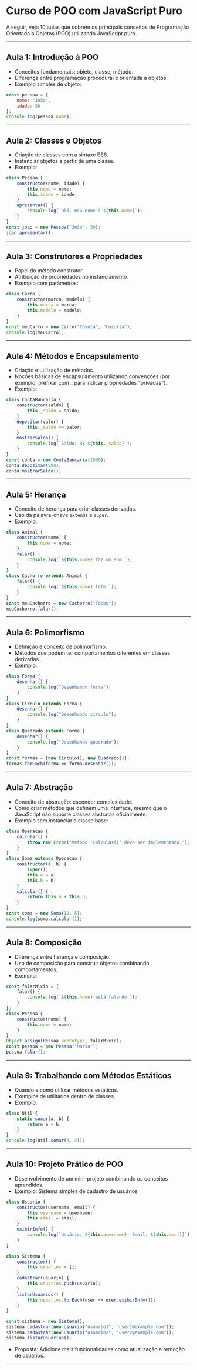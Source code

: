 # Curso de POO com JavaScript Puro

A seguir, veja 10 aulas que cobrem os principais conceitos de Programação Orientada a Objetos (POO) utilizando JavaScript puro.

---

## Aula 1: Introdução à POO
- Conceitos fundamentais: objeto, classe, método.
- Diferença entre programação procedural e orientada a objetos.
- Exemplo simples de objeto:
```js
const pessoa = {
    nome: "João",
    idade: 30
};
console.log(pessoa.nome);
```

---

## Aula 2: Classes e Objetos
- Criação de classes com a sintaxe ES6.
- Instanciar objetos a partir de uma classe.
- Exemplo:
```js
class Pessoa {
    constructor(nome, idade) {
        this.nome = nome;
        this.idade = idade;
    }
    apresentar() {
        console.log(`Olá, meu nome é ${this.nome}`);
    }
}
const joao = new Pessoa("João", 30);
joao.apresentar();
```

---

## Aula 3: Construtores e Propriedades
- Papel do método construtor.
- Atribuição de propriedades no instanciamento.
- Exemplo com parâmetros:
```js
class Carro {
    constructor(marca, modelo) {
        this.marca = marca;
        this.modelo = modelo;
    }
}
const meuCarro = new Carro("Toyota", "Corolla");
console.log(meuCarro);
```

---

## Aula 4: Métodos e Encapsulamento
- Criação e utilização de métodos.
- Noções básicas de encapsulamento utilizando convenções (por exemplo, prefixar com _ para indicar propriedades "privadas").
- Exemplo:
```js
class ContaBancaria {
    constructor(saldo) {
        this._saldo = saldo;
    }
    depositar(valor) {
        this._saldo += valor;
    }
    mostrarSaldo() {
        console.log(`Saldo: R$ ${this._saldo}`);
    }
}
const conta = new ContaBancaria(1000);
conta.depositar(500);
conta.mostrarSaldo();
```

---

## Aula 5: Herança
- Conceito de herança para criar classes derivadas.
- Uso da palavra-chave `extends` e `super`.
- Exemplo:
```js
class Animal {
    constructor(nome) {
        this.nome = nome;
    }
    falar() {
        console.log(`${this.nome} faz um som.`);
    }
}
class Cachorro extends Animal {
    falar() {
        console.log(`${this.nome} late.`);
    }
}
const meuCachorro = new Cachorro("Tobby");
meuCachorro.falar();
```

---

## Aula 6: Polimorfismo
- Definição e conceito de polimorfismo.
- Métodos que podem ter comportamentos diferentes em classes derivadas.
- Exemplo:
```js
class Forma {
    desenhar() {
        console.log("Desenhando forma");
    }
}
class Circulo extends Forma {
    desenhar() {
        console.log("Desenhando círculo");
    }
}
class Quadrado extends Forma {
    desenhar() {
        console.log("Desenhando quadrado");
    }
}
const formas = [new Circulo(), new Quadrado()];
formas.forEach(forma => forma.desenhar());
```

---

## Aula 7: Abstração
- Conceito de abstração: esconder complexidade.
- Como criar métodos que definem uma interface, mesmo que o JavaScript não suporte classes abstratas oficialmente.
- Exemplo sem instanciar a classe base:
```js
class Operacao {
    calcular() {
        throw new Error("Método 'calcular()' deve ser implementado.");
    }
}
class Soma extends Operacao {
    constructor(a, b) {
        super();
        this.a = a;
        this.b = b;
    }
    calcular() {
        return this.a + this.b;
    }
}
const soma = new Soma(10, 5);
console.log(soma.calcular());
```

---

## Aula 8: Composição
- Diferença entre herança e composição.
- Uso de composição para construir objetos combinando comportamentos.
- Exemplo:
```js
const falarMixin = {
    falar() {
        console.log(`${this.nome} está falando.`);
    }
};
class Pessoa {
    constructor(nome) {
        this.nome = nome;
    }
}
Object.assign(Pessoa.prototype, falarMixin);
const pessoa = new Pessoa("Maria");
pessoa.falar();
```

---

## Aula 9: Trabalhando com Métodos Estáticos
- Quando e como utilizar métodos estáticos.
- Exemplos de utilitários dentro de classes.
- Exemplo:
```js
class Util {
    static somar(a, b) {
        return a + b;
    }
}
console.log(Util.somar(3, 4));
```

---

## Aula 10: Projeto Prático de POO
- Desenvolvimento de um mini-projeto combinando os conceitos aprendidos.
- Exemplo: Sistema simples de cadastro de usuários
```js
class Usuario {
    constructor(username, email) {
        this.username = username;
        this.email = email;
    }
    exibirInfo() {
        console.log(`Usuário: ${this.username}, Email: ${this.email}`);
    }
}

class Sistema {
    constructor() {
        this.usuarios = [];
    }
    cadastrar(usuario) {
        this.usuarios.push(usuario);
    }
    listarUsuarios() {
        this.usuarios.forEach(user => user.exibirInfo());
    }
}

const sistema = new Sistema();
sistema.cadastrar(new Usuario("usuario1", "user1@example.com"));
sistema.cadastrar(new Usuario("usuario2", "user2@example.com"));
sistema.listarUsuarios();
```
- Proposta: Adicione mais funcionalidades como atualização e remoção de usuários.

---

